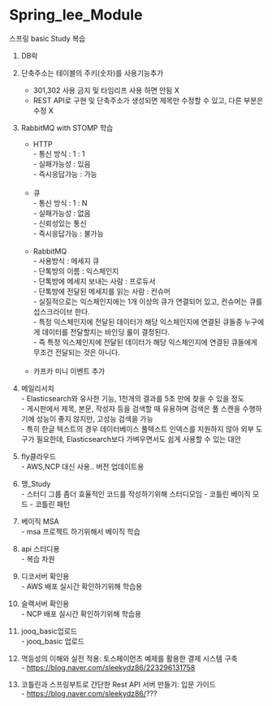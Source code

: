 # Spring_lee_Module
스프링 basic Study 복습<br/>
1. DB락 <br/>

2. 단축주소는 테이블의 주키(숫자)를 사용기능추가<br/>
   - 301,302 사용 금지 및 타임리프 사용 하면 안됨 X<br/>
   - REST API로 구현 및 단축주소가 생성되면 제목만 수정할 수 있고, 다른 부분은 수정 X <br/>
   
3. RabbitMQ with STOMP 학습<br/>
   - HTTP<br/>
          - 통신 방식 : 1 : 1<br/>
          - 실패가능성 : 있음<br/>
          - 즉시응답가능 : 가능<br/><br/>
   - 큐<br/>
          - 통신 방식 : 1 : N<br/>
          - 실패가능성 : 없음<br/>
          - 신뢰성있는 통신<br/>
          - 즉시응답가능 : 불가능<br/><br/>
   - RabbitMQ<br/>
          - 사용방식 : 메세지 큐<br/>
          - 단톡방의 이름 : 익스체인지<br/>
          - 단톡방에 메세지 보내는 사람 : 프로듀서<br/>
          - 단톡방에 전달된 메세지를 읽는 사람 : 컨슈머<br/>
          - 실질적으로는 익스체인지에는 1개 이상의 큐가 연결되어 있고, 컨슈머는 큐를 섭스크라이브 한다.<br/>
          - 특정 익스체인지에 전달된 데이터가 해당 익스체인지에 연결된 큐들중 누구에게 데이터를 전달할지는 바인딩 룰이 결정된다.<br/>
          - 즉 특정 익스체인지에 전달된 데이터가 해당 익스체인지에 연결된 큐들에게 무조건 전달되는 것은 아니다.<br/><br/>
   - 카프카 미니 이벤트 추가<br/>
   
4. 메일리서치<br/>
          - Elasticsearch와 유사한 기능, 1천개의 결과를 5초 만에 찾을 수 있을 정도<br/>
          - 게시판에서 제목, 본문, 작성자 등을 검색할 때 유용하며 검색은 풀 스캔을 수행하기에 성능이 좋지 않지만, 고성능 검색을 가능<br/>
          - 특히 한글 텍스트의 경우 데이터베이스 풀텍스트 인덱스를 지원하지 않아 외부 도구가 필요한데, Elasticsearch보다 가벼우면서도 쉽게 사용할 수 있는 대안<br/>
          
5. fly클라우드<br/>
          - AWS,NCP 대신 사용.. 버전 업데이트용
   
7. 맹_Study<br/>
          - 스터디 그룹 좀더 효율적인 코드를 작성하기위해 스터디모임
          - 코틀린 베이직 모드
          - 코틀린 패턴 

9. 베이직 MSA<br/>
          - msa 프로젝트 하기위해서 베이직 학습

10. api 스터디용<br/>
          -  복습 차원

11. 디코서버 확인용<br/>
         - AWS 배포 실시간 확인하기위해 학습용
12. 슬랙서버 확인용<br/>
         - NCP 배포 실시간 확인하기위해 학습용

13. jooq_basic업로드<br/>
         - jooq_basic 업로드

14. 멱등성의 이해와 실전 적용: 토스페이먼츠 예제를 활용한 결제 시스템 구축<br/>
         - https://blog.naver.com/sleekydz86/223296131758

14. 코틀린과 스프링부트로 간단한 Rest API 서버 만들기: 입문 가이드<br/>
         - https://blog.naver.com/sleekydz86/???
    
